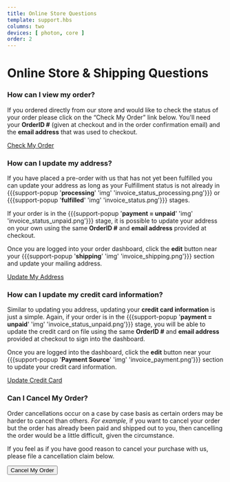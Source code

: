 ```yaml
---
title: Online Store Questions
template: support.hbs
columns: two
devices: [ photon, core ]
order: 2
---
```


Online Store & Shipping Questions
===

### How can I view my order?

If you ordered directly from our store and would like to check the status of your order
please click on the “Check My Order” link below. You'll need your **OrderID #** (given at checkout and in the order confirmation email) and the **email address** that was used to checkout.

<a href="https://dashboard.trycelery.com/status" class="button">Check My Order</a> 

### How can I update my address?

If you have placed a pre-order with us that has not yet been fulfilled you can update your address as long as your
<a>Fulfillment</a> status is not already in {{{support-popup '**processing**' 'img' 'invoice_status_processing.png'}}} or {{{support-popup '**fulfilled**' 'img' 'invoice_status.png'}}} stages. 

If your order is in the {{{support-popup '**payment = unpaid**' 'img' 'invoice_status_unpaid.png'}}} stage, it is possible to update your address on your own using the same **OrderID #** and **email address** provided at checkout. 

Once you are logged into your order dashboard, click the **edit** button near your {{{support-popup '**shipping**' 'img' 'invoice_shipping.png'}}} section and update your mailing address.

<a href="https://dashboard.trycelery.com/status" class="button">Update My Address</a>


### How can I update my credit card information?

Similar to updating you address, updating your **credit card information** is just a simple. Again, if your order is in the {{{support-popup '**payment = unpaid**' 'img' 'invoice_status_unpaid.png'}}} stage, you will be able to update the credit card on file using the same **OrderID #** and **email address** provided at checkout to sign into the dashboard.


Once you are logged into the dashboard, click the **edit** button near your {{{support-popup '**Payment Source**' 'img' 'invoice_payment.png'}}} section to update your credit card information.

<a href="https://dashboard.trycelery.com/status" class="button">Update Credit Card</a>


### Can I Cancel My Order?

Order cancellations occur on a case by case basis as certain orders may be harder to cancel than others. *For example,* if you want to cancel your order but the order has already been paid and shipped out to you, then cancelling the order would be a little difficult, given the circumstance.

If you feel as if you have good reason to cancel your purchase with us, please file a cancellation claim below.

<form>
	<a> <input class="button" type="button" value="Cancel My Order" onClick="script: Zenbox.show(); return false;" /> </a>
</form>


